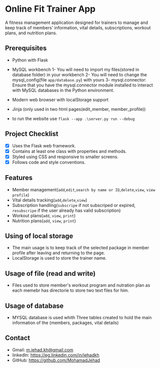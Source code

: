 # Online Fit Trainer App

A fitness management application designed for trainers to manage and keep track of members' information, vital details, subscriptions, workout plans, and nutrition plans.

## Prerequisites

- Python with Flask
- MySQL workbench 
   1- You will need to import my files(stored in database folder) in your workbench
   2- You will need to change the mysql_config(file `app/database.py`) with yours
   3- mysql.connector: Ensure that you have the mysql.connector module installed to interact with MySQL databases in the Python environment.
- Modern web browser with localStorage support
- Jinja (only used in two html pages(edit_member, member_profile))

- to run the website use `flask --app .\server.py run --debug  `


## Project Checklist

- [x] Uses the Flask web framework.
- [x] Contains at least one class with properties and methods.
- [x] Styled using CSS and responsive to smaller screens.
- [x] Follows code and style conventions.

## Features

- Member management(`add`,`edit`,`search by name or ID`,`delete`,`view`, `view profile`)
- Vital details tracking(`add`,`delete`,`view`)
- Subscription handling(`subscripe` if not subscriped or expired,
                        `resubscripe` if the user already has valid subscription)
- Workout plans(`add`, `view`, `print`)
- Nutrition plans(`add`, `view`, `print`)


## Using of local storage
- The main usage is to keep track of the selected package in member profile after
  leaving and returning to the page.
- LocalStorage is used to store the trainer name.


## Usage of file (read and write)
- Files used to store member's workout program and nutration plan as each memebr has
  directorie to store two text files for him. 

## Usage of database 
- MYSQL database is used whith Three tables created to hold the main information of the (members, packages, vital details) 

## Contact
- Gmail: m.jehad.kh@gmail.com
- linkedIn: https://eg.linkedin.com/in/jehadkh
- GitHub: https://github.com/MohamadJehad
